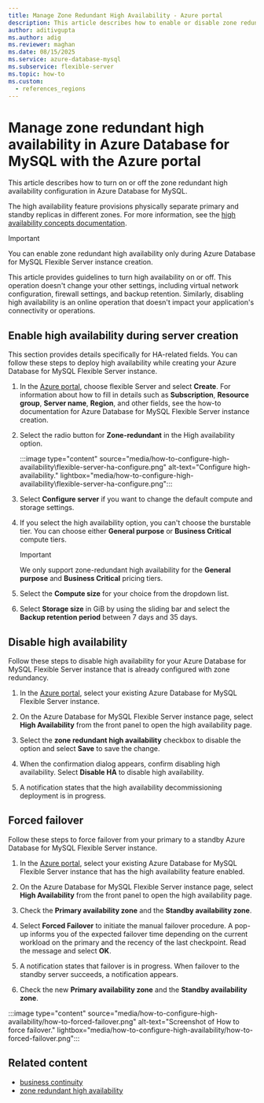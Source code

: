 ```yaml
---
title: Manage Zone Redundant High Availability - Azure portal
description: This article describes how to enable or disable zone redundant high availability in Azure Database for MySQL - Flexible Server through the Azure portal.
author: aditivgupta
ms.author: adig
ms.reviewer: maghan
ms.date: 08/15/2025
ms.service: azure-database-mysql
ms.subservice: flexible-server
ms.topic: how-to
ms.custom:
  - references_regions
---
```


# Manage zone redundant high availability in Azure Database for MySQL with the Azure portal

This article describes how to turn on or off the zone redundant high availability configuration in Azure Database for MySQL.

The high availability feature provisions physically separate primary and standby replicas in different zones. For more information, see the [high availability concepts documentation](concepts-high-availability.md).

> [!IMPORTANT]  
> You can enable zone redundant high availability only during Azure Database for MySQL Flexible Server instance creation.

This article provides guidelines to turn high availability on or off. This operation doesn't change your other settings, including virtual network configuration, firewall settings, and backup retention. Similarly, disabling high availability is an online operation that doesn't impact your application's connectivity or operations.

## Enable high availability during server creation

This section provides details specifically for HA-related fields. You can follow these steps to deploy high availability while creating your Azure Database for MySQL Flexible Server instance.

1. In the [Azure portal](https://portal.azure.com/), choose flexible Server and select **Create**. For information about how to fill in details such as **Subscription**, **Resource group**, **Server name**, **Region**, and other fields, see the how-to documentation for Azure Database for MySQL Flexible Server instance creation.

1. Select the radio button for **Zone-redundant** in the High availability option.
    
    :::image type="content" source="media/how-to-configure-high-availability\flexible-server-ha-configure.png" alt-text="Configure high-availability." lightbox="media/how-to-configure-high-availability\flexible-server-ha-configure.png":::

1. Select **Configure server** if you want to change the default compute and storage settings.

1. If you select the high availability option, you can't choose the burstable tier. You can choose either
   **General purpose** or **Business Critical** compute tiers.

   > [!IMPORTANT]  
   We only support zone-redundant high availability for the **General purpose** and **Business Critical** pricing tiers.

1. Select the **Compute size** for your choice from the dropdown list.

1. Select **Storage size** in GiB by using the sliding bar and select the **Backup retention period** between 7 days and 35 days.

## Disable high availability

Follow these steps to disable high availability for your Azure Database for MySQL Flexible Server instance that is already configured with zone redundancy.

1. In the [Azure portal](https://portal.azure.com/), select your existing Azure Database for MySQL Flexible Server instance.

1. On the Azure Database for MySQL Flexible Server instance page, select **High Availability** from the front panel to open the high availability page.

1. Select the **zone redundant high availability** checkbox to disable the option and select **Save** to save the change.

1. When the confirmation dialog appears, confirm disabling high availability. Select **Disable HA** to disable high availability.

1. A notification states that the high availability decommissioning deployment is in progress.

## Forced failover

Follow these steps to force failover from your primary to a standby Azure Database for MySQL Flexible Server instance.

1. In the [Azure portal](https://portal.azure.com/), select your existing Azure Database for MySQL Flexible Server instance that has the high availability feature enabled.

1. On the Azure Database for MySQL Flexible Server instance page, select **High Availability** from the front panel to open the high availability page.

1. Check the **Primary availability zone** and the **Standby availability zone**.

1. Select **Forced Failover** to initiate the manual failover procedure. A pop-up informs you of the expected failover time depending on the current workload on the primary and the recency of the last checkpoint. Read the message and select **OK**.

1. A notification states that failover is in progress. When failover to the standby server succeeds, a notification appears.

1. Check the new **Primary availability zone** and the **Standby availability zone**.

:::image type="content" source="media/how-to-configure-high-availability/how-to-forced-failover.png" alt-text="Screenshot of How to force failover." lightbox="media/how-to-configure-high-availability/how-to-forced-failover.png":::

## Related content

- [business continuity](concepts-business-continuity.md)
- [zone redundant high availability](concepts-high-availability.md)
